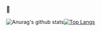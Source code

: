 ### :wave:
![Anurag's github stats](https://github-readme-stats.vercel.app/api?username=Ryannnkl&show_icons=true&theme=dracula)[![Top Langs](https://github-readme-stats.vercel.app/api/top-langs/?username=Ryannnkl&layout=compact&theme=dracula )](https://github.com/Ryannnkl/github-readme-stats)
